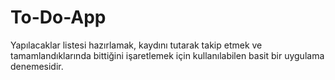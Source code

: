# To-Do-App
Yapılacaklar listesi hazırlamak, kaydını tutarak takip etmek ve tamamlandıklarında bittiğini işaretlemek için kullanılabilen basit bir uygulama denemesidir.
